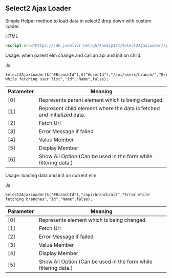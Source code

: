 ## Select2 Ajax Loader

Simple Helper method to  load data in  select2 drop down with custom loader.

HTML
```HTML
<script src="https://cdn.jsdelivr.net/gh/Sandip124/Select2AjaxLoader/app.js" type="text/javascript"></script>
```

Usage:  when parent elm change and call an api and init on child.

Js
```Js
Select2AjaxLoader($("#BranchId"),$("#userId"),"/api/users/branch/","Error while fetching user list","Id","Name",false);
```

|Parameter| Meaning  |
|--|--|
| [0] | Represents parent element which is being changed.  |
| [1] |Represent child element where the data is fetched and initialized  data.|
| [2] | Fetch Url|
| [3] | Error Message if failed |
| [4] | Value Member |
| [5] | Display Member |
| [6] | Show All Option (Can be used in the  form while filtering data.) |

Usage: loading data and init on current elm

Js
```Js
Select2AjaxLoader($("#BranchId"),"/api/branch/all","Error while fetching branches","Id","Name",false);
```

|Parameter| Meaning  |
|--|--|
| [0] | Represents  element which is being changed.  |
| [1] | Fetch Url|
| [2] | Error Message if failed |
| [3] | Value Member |
| [4] | Display Member |
| [5] | Show All Option (Can be used in the  form while filtering data.) |
